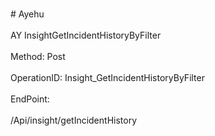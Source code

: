 <br>#     Ayehu</br>
<br>AY InsightGetIncidentHistoryByFilter</br>
<br>Method: Post</br>
<br>OperationID: Insight_GetIncidentHistoryByFilter</br>
<br>EndPoint:</br>
<br>/Api/insight/getIncidentHistory</br>
